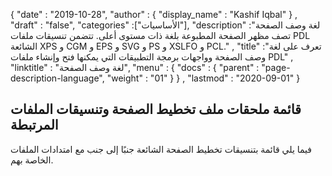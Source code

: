 {
  "date" : "2019-10-28",
  "author" : {
    "display_name" : "Kashif Iqbal"
} ,
  "draft" : "false",
  "categories" :["الأساسيات"],
  "description" :"لغة وصف الصفحة تصف مظهر الصفحة المطبوعة بلغة ذات مستوى أعلى. تتضمن تنسيقات ملفات PDL الشائعة XPS و CGM و EPS و SVG و PS و XSLFO و PCL." ,
  "title" :"تعرف على لغة وصف الصفحة وواجهات برمجة التطبيقات التي يمكنها فتح وإنشاء ملفات PDL" ,
  "linktitle" : "لغة وصف الصفحة",
  "menu" : {
    "docs" : {
      "parent" : "page-description-language",
      "weight" : "01"
}
} ,
  "lastmod" : "2020-09-01"
}

## قائمة ملحقات ملف تخطيط الصفحة وتنسيقات الملفات المرتبطة
فيما يلي قائمة بتنسيقات تخطيط الصفحة الشائعة جنبًا إلى جنب مع امتدادات الملفات الخاصة بهم.

